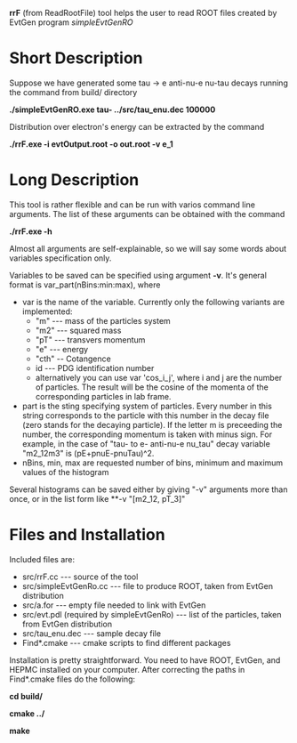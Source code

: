 **rrF** (from ReadRootFile) tool helps the user to read ROOT files created by EvtGen program _simpleEvtGenRO_

# Short Description

Suppose we have generated some tau -> e anti-nu-e nu-tau decays running the command from build/ directory

   **./simpleEvtGenRO.exe tau- ../src/tau_enu.dec 100000**

Distribution over electron's energy can be extracted by the command

   **./rrF.exe -i evtOutput.root -o out.root -v e_1**

# Long Description

This tool is rather flexible and can be run with varios command line arguments. The list of these arguments can be obtained with the command

   **./rrF.exe -h**

Almost all arguments are self-explainable, so we will say some words about variables specification only.

Variables to be saved can be specified using argument **-v**. It's general format is var_part(nBins:min:max), where

* var is the name of the variable. Currently only the following variants are implemented:
  * "m" --- mass of the particles system 
  * "m2" --- squared mass
  * "pT" --- transvers momentum
  * "e" --- energy
  * "cth" -- Cotangence
  * id --- PDG identification number
  * alternatively you can use var 'cos\_i\_j', where i and j are the
    number of particles. The result will be the cosine of the momenta
    of the corresponding particles in lab frame.
* part is the sting specifying system of particles. Every number in this string corresponds to the particle with this number in the decay file (zero stands for the decaying particle). If the letter m is preceeding the number, the corresponding momentum is taken with minus sign. For example, in the case of "tau- to e- anti-nu-e nu_tau" decay variable "m2_12m3" is (pE+pnuE-pnuTau)^2.
* nBins, min, max are requested number of bins, minimum and maximum values of the histogram

Several histograms can be saved either by giving "-v" arguments more than once, or in the list form like **-v "[m2_12, pT_3]"

# Files and Installation

Included files are:

* src/rrF.cc --- source of the tool
* src/simpleEvtGenRo.cc --- file to produce ROOT,  taken from EvtGen distribution
* src/a.for --- empty file needed to link with EvtGen
* src/evt.pdl (required by simpleEvtGenRo) --- list of the particles,  taken from EvtGen distribution
* src/tau_enu.dec --- sample decay file
* Find*.cmake --- cmake scripts to find different packages



Installation is pretty straightforward. You need to have ROOT, EvtGen, and HEPMC installed on your computer. After correcting the paths in Find*.cmake files do the following:

**cd build/**

**cmake ../**

**make**


